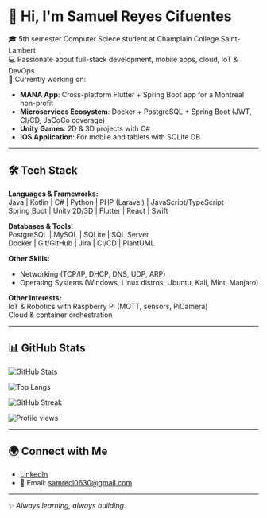 # 👋 Hi, I'm Samuel Reyes Cifuentes

🎓 5th semester Computer Sciece student at Champlain College Saint-Lambert  
💻 Passionate about full-stack development, mobile apps, cloud, IoT & DevOps  
🚀 Currently working on:
- **MANA App**: Cross-platform Flutter + Spring Boot app for a Montreal non-profit  
- **Microservices Ecosystem**: Docker + PostgreSQL + Spring Boot (JWT, CI/CD, JaCoCo coverage)  
- **Unity Games**: 2D & 3D projects with C#
- **IOS Application**: For mobile and tablets with SQLite DB

---

## 🛠️ Tech Stack

**Languages & Frameworks:**  
Java | Kotlin | C# | Python | PHP (Laravel) | JavaScript/TypeScript  
Spring Boot | Unity 2D/3D | Flutter | React | Swift

**Databases & Tools:**  
PostgreSQL | MySQL | SQLite | SQL Server  
Docker | Git/GitHub | Jira | CI/CD | PlantUML  

**Other Skills:**  
- Networking (TCP/IP, DHCP, DNS, UDP, ARP)  
- Operating Systems (Windows, Linux distros: Ubuntu, Kali, Mint, Manjaro)  

**Other Interests:**  
IoT & Robotics with Raspberry Pi (MQTT, sensors, PiCamera)  
Cloud & container orchestration  

---

## 📊 GitHub Stats

![GitHub Stats](https://github-readme-stats.vercel.app/api?username=elPerax&show_icons=true&theme=tokyonight)

![Top Langs](https://github-readme-stats.vercel.app/api/top-langs/?username=elPerax&layout=compact&theme=tokyonight)

![GitHub Streak](https://github-readme-streak-stats.herokuapp.com/?user=elPerax&theme=tokyonight)

![Profile views](https://komarev.com/ghpvc/?username=elPerax&color=blue&style=flat)


---

## 🌍 Connect with Me

- [LinkedIn](https://www.linkedin.com/in/samuel-reyes-cifuentes-060939383)
- 📧 Email: samreci0630@gmail.com  

---

✨ *Always learning, always building.*  
